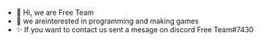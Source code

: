 - 👋 Hi, we are Free Team
- 👀 we areinterested in programming and making games
- ✨ If you want to contact us sent a mesage on discord Free Team#7430 

